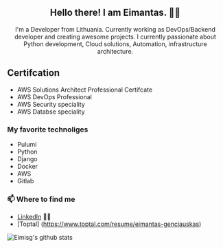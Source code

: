 <h2 align="center">Hello there! I am Eimantas. 👋🤓</h2>
<p align="center">I'm a Developer from Lithuania.
Currently working as DevOps/Backend developer and creating awesome projects.
I currently passionate about Python development, Cloud solutions, Automation, infrastructure architecture.

## Certifcation
- AWS Solutions Architect Professional Certifcate
- AWS DevOps Professional
- AWS Security speciality
- AWS Databse speciality

###  My favorite technoliges
- Pulumi
- Python
- Django
- Docker
- AWS
- Gitlab

### 📫 Where to find me
- [LinkedIn](https://www.linkedin.com/in/eimantas-genciauskas-5b7761135/) 👨💼
- [Toptal] (https://www.toptal.com/resume/eimantas-genciauskas)

![Eimisg's github stats](https://github-readme-stats.vercel.app/api?username=eimisg&count_private=true&theme=dracula)
